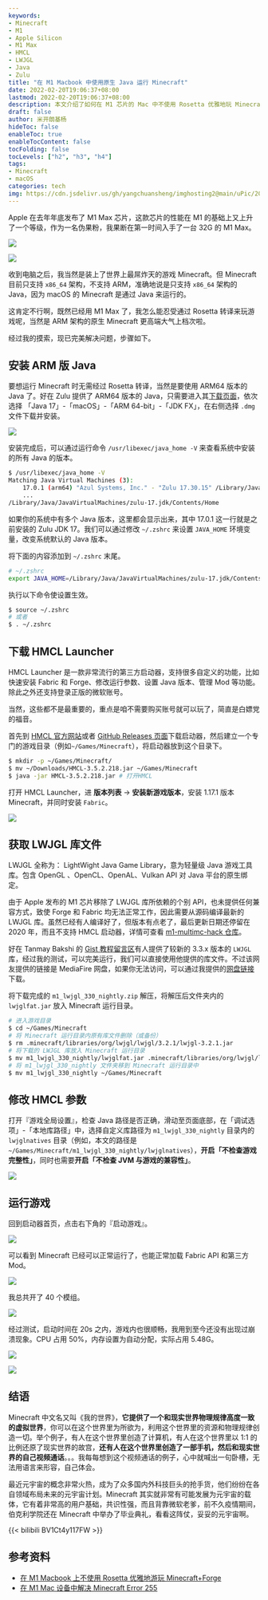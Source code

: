 ```yaml
---
keywords:
- Minecraft
- M1
- Apple Silicon
- M1 Max
- HMCL
- LWJGL
- Java
- Zulu
title: "在 M1 Macbook 中使用原生 Java 运行 Minecraft"
date: 2022-02-20T19:06:37+08:00
lastmod: 2022-02-20T19:06:37+08:00
description: 本文介绍了如何在 M1 芯片的 Mac 中不使用 Rosetta 优雅地玩 Minecraft
draft: false
author: 米开朗基杨
hideToc: false
enableToc: true
enableTocContent: false
tocFolding: false
tocLevels: ["h2", "h3", "h4"]
tags:
- Minecraft
- macOS
categories: tech
img: https://cdn.jsdelivr.us/gh/yangchuansheng/imghosting2@main/uPic/2022-02-22-13-41-fSSeXu.png
---
```


Apple 在去年年底发布了 M1 Max 芯片，这款芯片的性能在 M1 的基础上又上升了一个等级，作为一名伪果粉，我果断在第一时间入手了一台 32G 的 M1 Max。

![](https://cdn.jsdelivr.us/gh/yangchuansheng/imghosting2@main/uPic/2022-02-18-22-40-5jngPI.png)

![](https://cdn.jsdelivr.us/gh/yangchuansheng/imghosting2@main/uPic/2022-02-18-22-41-zwaTz3.png)

收到电脑之后，我当然是装上了世界上最屌炸天的游戏 Minecraft。但 Minecraft 目前只支持 `x86_64` 架构，不支持 ARM，准确地说是只支持 `x86_64` 架构的 Java，因为 macOS 的 Minecraft 是通过 Java 来运行的。

这肯定不行啊，既然已经用 M1 Max 了，我怎么能忍受通过 Rosetta 转译来玩游戏呢，当然是 ARM 架构的原生 Minecraft 更高端大气上档次啦。

经过我的摸索，现已完美解决问题，步骤如下。

## 安装 ARM 版 Java

要想运行 Minecraft 时无需经过 Rosetta 转译，当然是要使用 ARM64 版本的 Java 了。好在 Zulu 提供了 ARM64 版本的 Java，只需要进入其[下载页面](https://www.azul.com/downloads/zulu-community/?version=java-11-lts&os=macos&architecture=arm-64-bit&package=jdk-fx)，依次选择 「Java 17」-「macOS」-「ARM 64-bit」-「JDK FX」，在右侧选择 `.dmg` 文件下载并安装。

![](https://cdn.jsdelivr.us/gh/yangchuansheng/imghosting2@main/uPic/2022-02-19-11-40-rkuzV0.png)

安装完成后，可以通过运行命令 `/usr/libexec/java_home -V` 来查看系统中安装的所有 Java 的版本。

```bash
$ /usr/libexec/java_home -V
Matching Java Virtual Machines (3):
    17.0.1 (arm64) "Azul Systems, Inc." - "Zulu 17.30.15" /Library/Java/JavaVirtualMachines/zulu-17.jdk/Contents/Home
    ...
/Library/Java/JavaVirtualMachines/zulu-17.jdk/Contents/Home
```

如果你的系统中有多个 Java 版本，这里都会显示出来，其中 17.0.1 这一行就是之前安装的 Zulu JDK 17。我们可以通过修改 `~/.zshrc` 来设置 `JAVA_HOME` 环境变量，改变系统默认的 Java 版本。

将下面的内容添加到 `~/.zshrc` 末尾。

```bash
# ~/.zshrc
export JAVA_HOME=/Library/Java/JavaVirtualMachines/zulu-17.jdk/Contents/Home
```

执行以下命令使设置生效。

```bash
$ source ~/.zshrc
# 或者
$ . ~/.zshrc
```

## 下载 HMCL Launcher

HMCL Launcher 是一款非常流行的第三方启动器，支持很多自定义的功能，比如快速安装 Fabric 和 Forge、修改运行参数、设置 Java 版本、管理 Mod 等功能。除此之外还支持登录正版的微软账号。

当然，这些都不是最重要的，重点是咱不需要购买账号就可以玩了，简直是白嫖党的福音。

首先到 [HMCL 官方网站](https://hmcl.huangyuhui.net/download)或者 [GitHub Releases 页面](https://github.com/huanghongxun/HMCL/releases)下载启动器，然后建立一个专门的游戏目录（例如`~/Games/Minecraft`），将启动器放到这个目录下。

```bash
$ mkdir -p ~/Games/Minecraft/
$ mv ~/Downloads/HMCL-3.5.2.218.jar ~/Games/Minecraft
$ java -jar HMCL-3.5.2.218.jar # 打开HMCL
```

打开 HMCL Launcher，进 **版本列表** -> **安装新游戏版本**，安装 1.17.1 版本 Minecraft，并同时安装 `Fabric`。

![](https://cdn.jsdelivr.us/gh/yangchuansheng/imghosting2@main/uPic/2022-02-19-12-41-LfYYRd.png)

## 获取 LWJGL 库文件

LWJGL 全称为： LightWight Java Game Library，意为轻量级 Java 游戏工具库。包含 OpenGL 、OpenCL、OpenAL、Vulkan API 对 Java 平台的原生绑定。

由于 Apple 发布的 M1 芯片移除了 LWJGL 库所依赖的个别 API，也未提供任何兼容方式，致使 Forge 和 Fabric 均无法正常工作，因此需要从源码编译最新的 LWJGL 库。虽然已经有人编译好了，但版本有点老了，最后更新日期还停留在 2020 年，而且不支持 HMCL 启动器，详情可查看 [m1-multimc-hack 仓库](https://github.com/yusefnapora/m1-multimc-hack)。

好在 Tanmay Bakshi 的 [Gist 教程留言区](https://gist.github.com/tanmayb123/d55b16c493326945385e815453de411a#gistcomment-3960178)有人提供了较新的 3.3.x 版本的 `LWJGL` 库，经过我的测试，可以完美运行，我们可以直接使用他提供的库文件。不过该网友提供的链接是 MediaFire 网盘，如果你无法访问，可以通过我提供的[网盘链接](https://wwi.lanzouv.com/iWDWt00bwn4b)下载。

将下载完成的 `m1_lwjgl_330_nightly.zip` 解压，将解压后文件夹内的 `lwjglfat.jar` 放入 Minecraft 运行目录。

```bash
# 进入游戏目录
$ cd ~/Games/Minecraft
# 将 Minecraft 运行目录内原有库文件删除（或备份）
$ rm .minecraft/libraries/org/lwjgl/lwjgl/3.2.1/lwjgl-3.2.1.jar
# 将下载的 LWJGL 库放入 Minecraft 运行目录
$ mv m1_lwjgl_330_nightly/lwjglfat.jar .minecraft/libraries/org/lwjgl/lwjgl/3.2.1/lwjgl-3.2.1.jar
# 将 m1_lwjgl_330_nightly 文件夹移到 Minecraft 运行目录中
$ mv m1_lwjgl_330_nightly ~/Games/Minecraft
```

## 修改 HMCL 参数

打开『游戏全局设置』，检查 Java 路径是否正确，滑动至页面底部，在「调试选项」-「本地库路径」中，选择自定义库路径为 `m1_lwjgl_330_nightly` 目录内的 `lwjglnatives` 目录（例如，本文的路径是 `~/Games/Minecraft/m1_lwjgl_330_nightly/lwjglnatives`），**开启「不检查游戏完整性」**，同时也需要**开启「不检查 JVM 与游戏的兼容性」**。

![](https://cdn.jsdelivr.us/gh/yangchuansheng/imghosting2@main/uPic/2022-02-19-16-04-NlQikz.png)

## 运行游戏

回到启动器首页，点击右下角的『启动游戏』。

![](https://cdn.jsdelivr.us/gh/yangchuansheng/imghosting2@main/uPic/2022-02-19-16-05-X0Xil1.jpg)

可以看到 Minecraft 已经可以正常运行了，也能正常加载 Fabric API 和第三方 Mod。

![](https://cdn.jsdelivr.us/gh/yangchuansheng/imghosting2@main/uPic/2022-02-19-16-12-zZi3GM.webp)

我总共开了 40 个模组。

![](https://cdn.jsdelivr.us/gh/yangchuansheng/imghosting2@main/uPic/2022-02-19-16-21-GMRH4I.png)

经过测试，启动时间在 20s 之内，游戏内也很顺畅，我用到至今还没有出现过崩溃现象。CPU 占用 50%，内存设置为自动分配，实际占用 5.48G。

![](https://cdn.jsdelivr.us/gh/yangchuansheng/imghosting2@main/uPic/2022-02-19-16-25-Lr3z2d.png)

![](https://cdn.jsdelivr.us/gh/yangchuansheng/imghosting2@main/uPic/2022-02-19-16-26-byDrxK.png)

## 结语

Minecraft 中文名又叫《我的世界》，**它提供了一个和现实世界物理规律高度一致的虚拟世界**，你可以在这个世界里为所欲为，利用这个世界里的资源和物理规律创造一切。举个例子，有人在这个世界里创造了计算机，有人在这个世界里以 1:1 的比例还原了现实世界的故宫，**还有人在这个世界里创造了一部手机，然后和现实世界的自己视频通话**。。。我每每想到这个视频通话的例子，心中就喊出一句卧槽，无法用语言来形容，自己体会。

最近元宇宙的概念非常火热，成为了众多国内外科技巨头的抢手货，他们纷纷在各自领域布局未来的元宇宙计划。Minecraft 其实就非常有可能发展为元宇宙的载体，它有着非常高的用户基础，共识性强，而且背靠微软老爹，前不久疫情期间，伯克利学院还在 Minecraft 中举办了毕业典礼，看看这阵仗，妥妥的元宇宙啊。

{{< bilibili BV1Ct4y117FW >}}

## 参考资料

+ [在 M1 Macbook 上不使用 Rosetta 优雅地游玩 Minecraft+Forge](https://www.wannaexpresso.com/2021/02/20/m1-macbook-minecraft/)
+ [在 M1 Mac 设备中解决 Minecraft Error 255](https://pwa.sspai.com/post/68830)